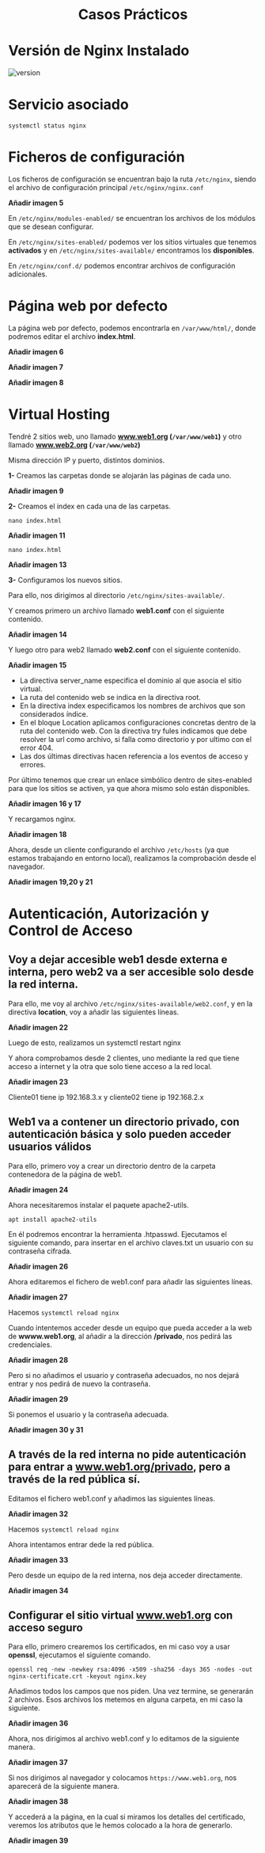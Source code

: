 <h1><p align=center> Casos Prácticos </p></h1>

# Versión de Nginx Instalado

![version](https://i.imgur.com/RXDhP3j.png)

# Servicio asociado

``` systemctl status nginx ```

# Ficheros de configuración

Los ficheros de configuración se encuentran bajo la ruta ```/etc/nginx```, siendo el archivo de configuración principal ```/etc/nginx/nginx.conf```

**Añadir imagen 5**

En ```/etc/nginx/modules-enabled/``` se encuentran los archivos de los módulos que se desean configurar.

En ```/etc/nginx/sites-enabled/``` podemos ver los sitios virtuales que tenemos **activados** y en ```/etc/nginx/sites-available/``` encontramos los **disponibles**.

En ```/etc/nginx/conf.d/``` podemos encontrar archivos de configuración adicionales.

# Página web por defecto

La página web por defecto, podemos encontrarla en ```/var/www/html/```, donde podremos editar el archivo **index.html**.

**Añadir imagen 6**

**Añadir imagen 7**

**Añadir imagen 8**

# Virtual Hosting

Tendré 2 sitios web, uno llamado **www.web1.org (```/var/www/web1```)** y otro llamado **www.web2.org (```/var/www/web2```)**

Misma dirección IP y puerto, distintos dominios.

**1-** Creamos las carpetas donde se alojarán las páginas de cada uno.

**Añadir imagen 9**

**2-** Creamos el index en cada una de las carpetas.

``` nano index.html ```

**Añadir imagen 11**

``` nano index.html ```

**Añadir imagen 13**

**3-** Configuramos los nuevos sitios.

Para ello, nos dirigimos al directorio ```/etc/nginx/sites-available/```.

Y creamos primero un archivo llamado **web1.conf** con el siguiente contenido.

**Añadir imagen 14**

Y luego otro para web2 llamado **web2.conf** con el siguiente contenido.

**Añadir imagen 15**

* La directiva server_name especifica el dominio al que asocia el sitio virtual.
* La ruta del contenido web se indica en la directiva root.
* En la directiva index especificamos los nombres de archivos que son considerados índice.
* En el bloque Location aplicamos configuraciones concretas dentro de la ruta del contenido web. Con la directiva try fules indicamos que debe resolver la url como archivo, si falla como directorio y por ultimo con el error 404.
* Las dos últimas directivas hacen referencia a los eventos de acceso y errores.

Por último tenemos que crear un enlace simbólico dentro de sites-enabled para que los sitios se activen, ya que ahora mismo solo están disponibles.

**Añadir imagen 16 y 17**

Y recargamos nginx.

**Añadir imagen 18**

Ahora, desde un cliente configurando el archivo ```/etc/hosts``` (ya que estamos trabajando en entorno local), realizamos la comprobación desde el navegador.

**Añadir imagen 19,20 y 21**

# Autenticación, Autorización y Control de Acceso

## Voy a dejar accesible web1 desde externa e interna, pero web2 va a ser accesible solo desde la red interna.

Para ello, me voy al archivo ```/etc/nginx/sites-available/web2.conf```, y en la directiva **location**, voy a añadir las siguientes líneas.

**Añadir imagen 22**

Luego de esto, realizamos un systemctl restart nginx

Y ahora comprobamos desde 2 clientes, uno mediante la red que tiene acceso a internet y la otra que solo tiene acceso a la red local.

**Añadir imagen 23**

Cliente01 tiene ip 192.168.3.x y cliente02 tiene ip 192.168.2.x

## Web1 va a contener un directorio privado, con autenticación básica y solo pueden acceder usuarios válidos

Para ello, primero voy a crear un directorio dentro de la carpeta contenedora de la página de web1.

**Añadir imagen 24**

Ahora necesitaremos instalar el paquete apache2-utils.

``` apt install apache2-utils ```

En él podremos encontrar la herramienta .htpasswd. Ejecutamos el siguiente comando, para insertar en el archivo claves.txt un usuario con su contraseña cifrada.

**Añadir imagen 26**

Ahora editaremos el fichero de web1.conf para añadir las siguientes líneas.

**Añadir imagen 27**

Hacemos ```systemctl reload nginx```

Cuando intentemos acceder desde un equipo que pueda acceder a la web de **wwww.web1.org**, al añadir a la dirección **/privado**, nos pedirá las credenciales.

**Añadir imagen 28**

Pero si no añadimos el usuario y contraseña adecuados, no nos dejará entrar y nos pedirá de nuevo la contraseña.

**Añadir imagen 29**

Si ponemos el usuario y la contraseña adecuada.

**Añadir imagen 30 y 31**

## A través de la red interna no pide autenticación para entrar a www.web1.org/privado, pero a través de la red pública sí.

Editamos el fichero web1.conf y añadimos las siguientes líneas.

**Añadir imagen 32**

Hacemos ```systemctl reload nginx```

Ahora intentamos entrar dede la red pública.

**Añadir imagen 33**

Pero desde un equipo de la red interna, nos deja acceder directamente.

**Añadir imagen 34**

## Configurar el sitio virtual www.web1.org con acceso seguro

Para ello, primero crearemos los certificados, en mi caso voy a usar **openssl**, ejecutamos el siguiente comando.

``` openssl req -new -newkey rsa:4096 -x509 -sha256 -days 365 -nodes -out nginx-certificate.crt -keyout nginx.key ```

Añadimos todos los campos que nos piden. Una vez termine, se generarán 2 archivos. Esos archivos los metemos en alguna carpeta, en mi caso la siguiente.

**Añadir imagen 36**

Ahora, nos dirigimos al archivo web1.conf y lo editamos de la siguiente manera.

**Añadir imagen 37**

Si nos dirigimos al  navegador y colocamos ``` https://www.web1.org ```, nos aparecerá de la siguiente manera.

**Añadir imagen 38**

Y accederá a la página, en la cual si miramos los detalles del certificado, veremos los atributos que le hemos colocado a la hora de generarlo.

**Añadir imagen 39**
